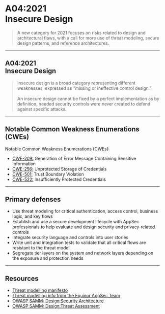 # A04:2021<br>Insecure Design

>A new category for 2021 focuses on risks related to design and architectural
flaws, with a call for more use of threat modeling, secure design patterns, and
reference architectures.

---
## A04:2021<br>Insecure Design

>Insecure design is a broad category representing different weaknesses, expressed as “missing or ineffective control design.”<br><br>An insecure design cannot be fixed by a perfect implementation as by definition, needed security controls were never created to defend against specific attacks. 

---
## Notable Common Weakness Enumerations (CWEs)

Notable Common Weakness Enumerations (CWEs):

- [CWE-209:](https://cwe.mitre.org/data/definitions/209.html)
Generation of Error Message Containing Sensitive Information
- [CWE-256:](https://cwe.mitre.org/data/definitions/256.html)
Unprotected Storage of Credentials
- [CWE-501:](https://cwe.mitre.org/data/definitions/501.html)
Trust Boundary Violation
- [CWE-522:](https://cwe.mitre.org/data/definitions/522.html)
Insufficiently Protected Credentials

---
## Primary defenses

- Use threat modeling for critical authentication, access control, business
logic, and key flows
- Establish and use a secure development lifecycle with AppSec professionals to
help evaluate and design security and privacy-related controls
- Integrate security language and controls into user stories
- Write unit and integration tests to validate that all critical flows are
resistant to the threat model
- Segregate tier layers on the system and network layers depending
on the exposure and protection needs

---
## Resources

- [Threat modelling manifesto](https://threatmodelingmanifesto.org/)
- [Threat modelling info from the Equinor AppSec Team](https://equinor.github.io/appsec/resources/threat_modelling/)
- [OWASP SAMM: Design:Security Architecture](https://owaspsamm.org/model/design/security-architecture/)
- [OWASP SAMM: Design:Threat Assessment](https://owaspsamm.org/model/design/threat-assessment/)
